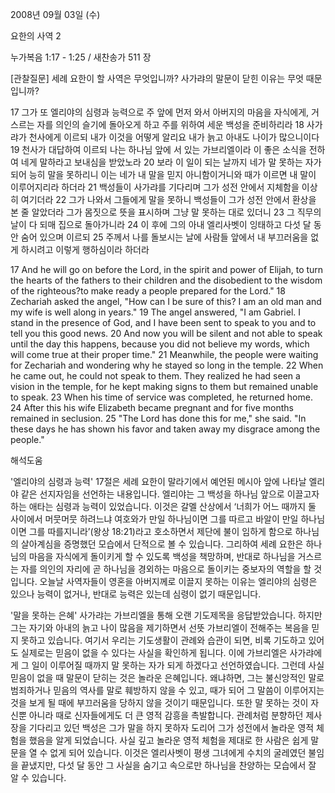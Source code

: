 2008년 09월 03일 (수)

요한의 사역 2



누가복음 1:17 - 1:25 / 새찬송가 511 장


[관찰질문]
세례 요한이 할 사역은 무엇입니까? 
사가랴의 말문이 닫힌 이유는 무엇 때문입니까? 

17 그가 또 엘리야의 심령과 능력으로 주 앞에 먼저 와서 아버지의 마음을 자식에게, 거스르는 자를 의인의 슬기에 돌아오게 하고 주를 위하여 세운 백성을 준비하리라 
18 사가랴가 천사에게 이르되 내가 이것을 어떻게 알리요 내가 늙고 아내도 나이가 많으니이다 
19 천사가 대답하여 이르되 나는 하나님 앞에 서 있는 가브리엘이라 이 좋은 소식을 전하여 네게 말하라고 보내심을 받았노라 
20 보라 이 일이 되는 날까지 네가 말 못하는 자가 되어 능히 말을 못하리니 이는 네가 내 말을 믿지 아니함이거니와 때가 이르면 내 말이 이루어지리라 하더라 
21 백성들이 사가랴를 기다리며 그가 성전 안에서 지체함을 이상히 여기더라 
22 그가 나와서 그들에게 말을 못하니 백성들이 그가 성전 안에서 환상을 본 줄 알았더라 그가 몸짓으로 뜻을 표시하며 그냥 말 못하는 대로 있더니 
23 그 직무의 날이 다 되매 집으로 돌아가니라 
24 이 후에 그의 아내 엘리사벳이 잉태하고 다섯 달 동안 숨어 있으며 이르되 
25 주께서 나를 돌보시는 날에 사람들 앞에서 내 부끄러움을 없게 하시려고 이렇게 행하심이라 하더라

17 And he will go on before the Lord, in the spirit and power of Elijah, to turn the hearts of the fathers to their children and the disobedient to the wisdom of the righteous?to make ready a people prepared for the Lord." 
18 Zechariah asked the angel, "How can I be sure of this? I am an old man and my wife is well along in years." 
19 The angel answered, "I am Gabriel. I stand in the presence of God, and I have been sent to speak to you and to tell you this good news. 
20 And now you will be silent and not able to speak until the day this happens, because you did not believe my words, which will come true at their proper time." 
21 Meanwhile, the people were waiting for Zechariah and wondering why he stayed so long in the temple. 
22 When he came out, he could not speak to them. They realized he had seen a vision in the temple, for he kept making signs to them but remained unable to speak. 
23 When his time of service was completed, he returned home. 
24 After this his wife Elizabeth became pregnant and for five months remained in seclusion. 
25 "The Lord has done this for me," she said. "In these days he has shown his favor and taken away my disgrace among the people."

해석도움





'엘리야의 심령과 능력'
 17절은 세례 요한이 말라기에서 예언된 메시아 앞에 나타날 엘리야 같은 선지자임을 선언하는 내용입니다. 엘리야는 그 백성을 하나님 앞으로 이끌고자 하는 애타는 심령과 능력이 있었습니다. 이것은 갈멜 산상에서 ‘너희가 어느 때까지 둘 사이에서 머뭇머뭇 하려느냐 여호와가 만일 하나님이면 그를 따르고 바알이 만일 하나님이면 그를 따를지니라’(왕상 18:21)라고 호소하면서 제단에 불이 임하게 함으로 하나님의 살아계심을 증명했던 모습에서 단적으로 볼 수 있습니다. 그리하여 세례 요한은 하나님의 마음을 자식에게 돌이키게 할 수 있도록 백성을 책망하며, 반대로 하나님을 거스르는 자를 의인의 자리에 곧 하나님을 경외하는 마음으로 돌이키는 중보자의 역할을 할 것입니다. 오늘날 사역자들이 영혼을 아버지께로 이끌지 못하는 이유는 엘리야의 심령은 있으나 능력이 없거나, 반대로 능력은 있는데 심령이 없기 때문입니다. 

'말을 못하는 은혜'
 사가랴는 가브리엘을 통해 오랜 기도제목을 응답받았습니다. 하지만 그는 자기와 아내의 늙고 나이 많음을 제기하면서 선뜻 가브리엘이 전해주는 복음을 믿지 못하고 있습니다. 여기서 우리는 기도생활이 관례와 습관이 되면, 비록 기도하고 있어도 실제로는 믿음이 없을 수 있다는 사실을 확인하게 됩니다. 이에 가브리엘은 사가랴에게 그 일이 이루어질 때까지 말 못하는 자가 되게 하겠다고 선언하였습니다. 그런데 사실 믿음이 없을 때 말문이 닫히는 것은 놀라운 은혜입니다. 왜냐하면, 그는 불신앙적인 말로 범죄하거나 믿음의 역사를 말로 훼방하지 않을 수 있고, 때가 되어 그 말씀이 이루어지는 것을 보게 될 때에 부끄러움을 당하지 않을 것이기 때문입니다. 또한 말 못하는 것이 자신뿐 아니라 때로 신자들에게도 더 큰 영적 감흥을 촉발합니다. 관례처럼 분향하던 제사장을 기다리고 있던 백성은 그가 말을 하지 못하자 도리어 그가 성전에서 놀라운 영적 체험을 했음을 알게 되었습니다. 사실 깊고 놀라운 영적 체험을 제대로 한 사람은 쉽게 말문을 열 수 없게 되어 있습니다. 이것은 엘리사벳이 평생 그녀에게 수치의 굴레였던 불임을 끝냈지만, 다섯 달 동안 그 사실을 숨기고 속으로만 하나님을 찬양하는 모습에서 잘 알 수 있습니다.